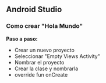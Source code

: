 ## Android Studio
### Como crear "Hola Mundo"
**Paso a paso:**

- Crear un nuevo proyecto
- Seleccionar "Empty Views Activity"
- Nombrar el proyecto
- Crear la clase y nombrarla
- override fun onCreate
